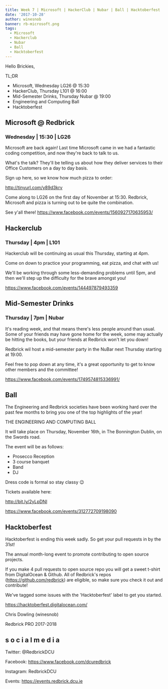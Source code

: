 ```yaml
---
title: Week 7 | Microsoft | HackerClub | Nubar | Ball | Hacktoberfest
date: '2017-10-28'
author: winesnob
banner: rb-microsoft.png
tags:
  - Microsoft
  - Hackerclub
  - Nubar
  - Ball
  - Hacktoberfest
---
```



Hello Brickies,

TL;DR
- Microsoft, Wednesday LG26 @ 15:30
- HackerClub, Thursday L101 @ 16:00
- Mid-Semester Drinks, Thursday Nubar @ 19:00
- Engineering and Computing Ball
- Hacktoberfest

<!-- more -->

## Microsoft @ Redbrick
### Wednesday | 15:30 | LG26

Microsoft are back again! Last time Microsoft came in we had a fantastic coding
competition, and now they're back to talk to us.

What's the talk? They'll be telling us about how they deliver services to their
Office Customers on a day to day basis.

Sign up here, so we know how much pizza to order:

http://tinyurl.com/y89d3krv

Come along to LG26 on the first day of November at 15:30. Redbrick, Microsoft
and pizza is turning out to be quite the combination.

See y'all there!
https://www.facebook.com/events/1560927170635953/

## Hackerclub
### Thursday | 4pm | L101

Hackerclub will be continuing as usual this Thursday, starting at 4pm.

Come on down to practice your programming, eat pizza, and chat with us!

We'll be working through some less-demanding problems until 5pm, and then we'll
step up the difficulty for the brave amongst you!

https://www.facebook.com/events/144497879493359

## Mid-Semester Drinks
### Thursday | 7pm | Nubar

It's reading week, and that means there's less people around than usual. Some
of your friends may have gone home for the week, some may actually be hitting
the books, but your friends at Redbrick won't let you down!

Redbrick wil host a mid-semester party in the NuBar next Thursday starting at
19:00.

Feel free to pop down at any time, it's a great opportunity to get to know
other members and the committee!

https://www.facebook.com/events/1749574815336991/

## Ball

The Engineering and Redbrick societies have been working hard over the past few
months to bring you one of the top highlights of the year!

THE ENGINEERING AND COMPUTING BALL

It will take place on Thursday, November 16th, in The Bonnington Dublin, on the
Swords road.

The event will be as follows:
- Prosecco Reception
- 3 course banquet
- Band
- DJ

Dress code is formal so stay classy 😉

Tickets available here:

http://bit.ly/2yLpDNI

https://www.facebook.com/events/312772709198090

## Hacktoberfest

Hacktoberfest is ending this week sadly. So get your pull requests in by the
31st!

The annual month-long event to promote contributing to open source projects.

If you make 4 pull requests to open source repo you will get a sweet t-shirt
from DigitalOcean & Github. All of Redbrick's repos
(https://github.com/redbrick) are eligible, so make sure you check it out and
contribute!

We've tagged some issues with the 'Hacktoberfest' label to get you started.

https://hacktoberfest.digitalocean.com/



Chris Dowling (winesnob)

Redbrick PRO 2017-2018

## s o c i a l m e d i a

Twitter: @RedbrickDCU

Facebook: https://www.facebook.com/dcuredbrick

Instagram: RedbrickDCU

Events: https://events.redbrick.dcu.ie
